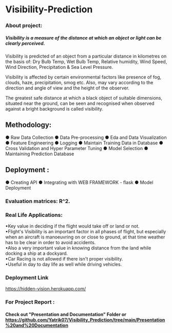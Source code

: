 # Visibility-Prediction

### About project:
##### Visibility is a measure of the distance at which an object or light can be clearly perceived. 

Visibility is predicted of an object from a particular distance in kilometres on the basis of:
Dry Bulb Temp, Wet Bulb Temp, Relative humidity, Wind Speed, Wind Direction, Precipitation & Sea Level Pressure.

Visibility is affected by certain environmental factors like presence of fog, clouds, haze, precipitation, smog etc.
Also, may vary according to the direction and angle of view and the height of the observer.

The greatest safe distance at which a black object of suitable dimensions, situated near the ground, can be seen and recognised 
when observed against a bright background
 is called visibility.

## Methodology: <br>
● Raw Data Collection 
● Data Pre-processing 
● Eda and Data Visualization 
● Feature Engineering 
● Logging 
● Maintain Training Data in Database 
● Cross Validation and Hyper Parameter Tuning 
● Model Selection 
● Maintaining Prediction Database <br>

## Deployment : <br>
● Creating API 
● Integrating with WEB FRAMEWORK - flask 
● Model Deployment 

### Evaluation matrices: R^2.

### Real Life Applications: <br>
•Key value in deciding if the flight would take off or land or not. <br>
•Flight's 
Visibility is an important factor in all phases of flight,
  but especially when an aircraft is manoeuvring on or close to ground, at that time weather has to be clear in order to avoid accidents. <br>
•Also a very important value in knowing distance from the land while docking a ship at a dockyard. <br>
•Car Racing is not allowed if there isn't proper visibility.<br>
•Useful in day to day life as well while driving vehicles.<br>

### Deployment Link
https://hidden-vision.herokuapp.com/

### For Project Report :
#### Check out "Presentation and Documentation" Folder     or       https://github.com/Yatrik07/Visibility_Prediction/tree/main/Presentation%20and%20Documentation
